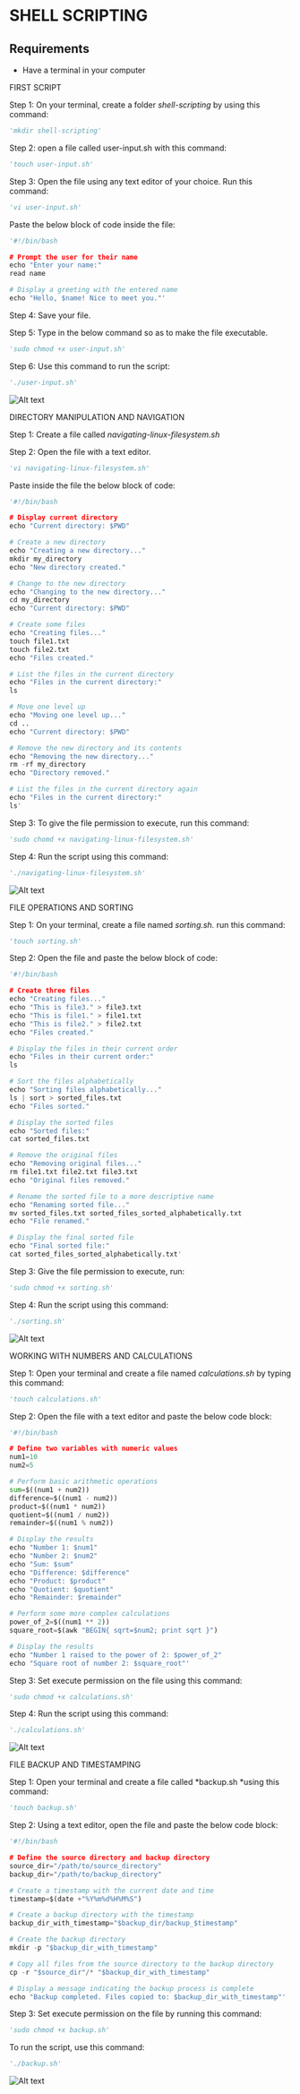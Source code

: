 # SHELL SCRIPTING

## Requirements
- Have a terminal in your computer

FIRST SCRIPT

Step 1: On your terminal, create a folder *shell-scripting* by using this command:

```python
'mkdir shell-scripting'
```
Step 2: open a file called user-input.sh with this command:

```python
'touch user-input.sh'
```

Step 3: Open the file using any text editor of your choice. Run this command:

```python
'vi user-input.sh'
```
Paste the below block of code inside the file:

```python
'#!/bin/bash

# Prompt the user for their name
echo "Enter your name:"
read name

# Display a greeting with the entered name
echo "Hello, $name! Nice to meet you."'
```

Step 4: Save your file.

Step 5: Type in the below command so as to make the file executable.

```python
'sudo chmod +x user-input.sh'
```

Step 6: Use this command to run the script:

```python
'./user-input.sh'
```

![Alt text](Images/script.png)

DIRECTORY MANIPULATION AND NAVIGATION

Step 1: Create a file called *navigating-linux-filesystem.sh*

Step 2: Open the file with a text editor.

```python
'vi navigating-linux-filesystem.sh'
```
Paste inside the file the below block of code:

```python
'#!/bin/bash

# Display current directory
echo "Current directory: $PWD"

# Create a new directory
echo "Creating a new directory..."
mkdir my_directory
echo "New directory created."

# Change to the new directory
echo "Changing to the new directory..."
cd my_directory
echo "Current directory: $PWD"

# Create some files
echo "Creating files..."
touch file1.txt
touch file2.txt
echo "Files created."

# List the files in the current directory
echo "Files in the current directory:"
ls

# Move one level up
echo "Moving one level up..."
cd ..
echo "Current directory: $PWD"

# Remove the new directory and its contents
echo "Removing the new directory..."
rm -rf my_directory
echo "Directory removed."

# List the files in the current directory again
echo "Files in the current directory:"
ls'
```

Step 3: To give the file permission to execute, run this command:

```python
'sudo chomd +x navigating-linux-filesystem.sh'
```

Step 4: Run the script using this command:

```python
'./navigating-linux-filesystem.sh'
```

![Alt text](Images/mani.png)

FILE OPERATIONS AND SORTING

Step 1: On your terminal, create a file named *sorting.sh.* run this command:

```python
'touch sorting.sh'
```

Step 2: Open the file and paste the below block of code:

```python
'#!/bin/bash

# Create three files
echo "Creating files..."
echo "This is file3." > file3.txt
echo "This is file1." > file1.txt
echo "This is file2." > file2.txt
echo "Files created."

# Display the files in their current order
echo "Files in their current order:"
ls

# Sort the files alphabetically
echo "Sorting files alphabetically..."
ls | sort > sorted_files.txt
echo "Files sorted."

# Display the sorted files
echo "Sorted files:"
cat sorted_files.txt

# Remove the original files
echo "Removing original files..."
rm file1.txt file2.txt file3.txt
echo "Original files removed."

# Rename the sorted file to a more descriptive name
echo "Renaming sorted file..."
mv sorted_files.txt sorted_files_sorted_alphabetically.txt
echo "File renamed."

# Display the final sorted file
echo "Final sorted file:"
cat sorted_files_sorted_alphabetically.txt'
```

Step 3: Give the file permission to execute, run:

```python
'sudo chmod +x sorting.sh'
```

Step 4: Run the script using this command:

```python
'./sorting.sh'
```

![Alt text](Images/sorting.png)

WORKING WITH NUMBERS AND CALCULATIONS

Step 1: Open your terminal and create a file named *calculations.sh* by typing this command:

```python
'touch calculations.sh'
```
Step 2: Open the file with a text editor and paste the below code block:

```python
'#!/bin/bash

# Define two variables with numeric values
num1=10
num2=5

# Perform basic arithmetic operations
sum=$((num1 + num2))
difference=$((num1 - num2))
product=$((num1 * num2))
quotient=$((num1 / num2))
remainder=$((num1 % num2))

# Display the results
echo "Number 1: $num1"
echo "Number 2: $num2"
echo "Sum: $sum"
echo "Difference: $difference"
echo "Product: $product"
echo "Quotient: $quotient"
echo "Remainder: $remainder"

# Perform some more complex calculations
power_of_2=$((num1 ** 2))
square_root=$(awk "BEGIN{ sqrt=$num2; print sqrt }")

# Display the results
echo "Number 1 raised to the power of 2: $power_of_2"
echo "Square root of number 2: $square_root"'
```

Step 3: Set execute permission on the file using this command:

```python
'sudo chmod +x calculations.sh'
```
Step 4: Run the script using this command: 

```python
'./calculations.sh'
```

![Alt text](Images/calc.png)

FILE BACKUP AND TIMESTAMPING

Step 1: Open your terminal and create a file called *backup.sh *using this command:

```python
'touch backup.sh'
```
Step 2: Using a text editor, open the file and paste the below code block:

```python
'#!/bin/bash

# Define the source directory and backup directory
source_dir="/path/to/source_directory"
backup_dir="/path/to/backup_directory"

# Create a timestamp with the current date and time
timestamp=$(date +"%Y%m%d%H%M%S")

# Create a backup directory with the timestamp
backup_dir_with_timestamp="$backup_dir/backup_$timestamp"

# Create the backup directory
mkdir -p "$backup_dir_with_timestamp"

# Copy all files from the source directory to the backup directory
cp -r "$source_dir"/* "$backup_dir_with_timestamp"

# Display a message indicating the backup process is complete
echo "Backup completed. Files copied to: $backup_dir_with_timestamp"'
```

Step 3: Set execute permission on the file by running this command:

```python
'sudo chmod +x backup.sh'
```

To run the script, use this command:

```python
'./backup.sh'
```

![Alt text](Images/back.png)